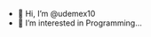 - 👋 Hi, I’m @udemex10
- 👀 I’m interested in Programming...

<!---
udemex10/udemex10 is a ✨ special ✨ repository because its `README.md` (this file) appears on your GitHub profile.
You can click the Preview link to take a look at your changes.
--->
